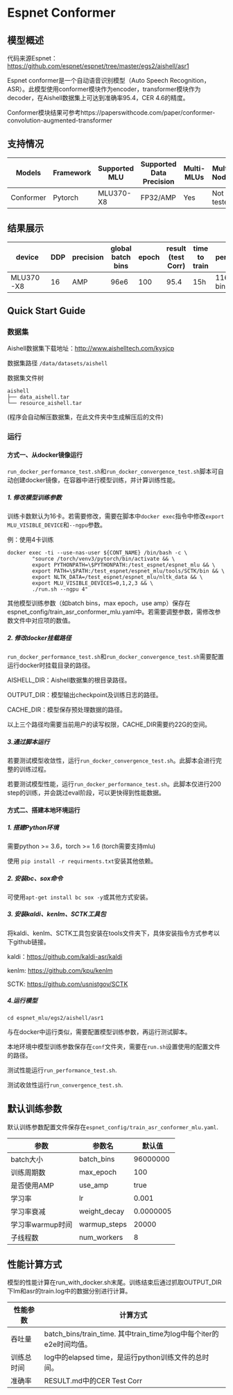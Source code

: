 # Espnet Conformer

## 模型概述

代码来源Espnet：https://github.com/espnet/espnet/tree/master/egs2/aishell/asr1

Espnet conformer是一个自动语音识别模型（Auto Speech Recognition，ASR）。此模型使用conformer模块作为encoder，transformer模块作为decoder，在Aishell数据集上可达到准确率95.4，CER 4.6的精度。

Conformer模块结果可参考https://paperswithcode.com/paper/conformer-convolution-augmented-transformer

## 支持情况

| Models | Framework | Supported MLU | Supported Data Precision | Multi-MLUs | Multi-Nodes | 
|----|----|----|----|----|----|
| Conformer | Pytorch | MLU370-X8 | FP32/AMP | Yes | Not tested |

## 结果展示

| device | DDP | precision | global batch bins | epoch | result (test Corr) | time to train | performance |
|----|----|----|----|----|----|----|----|
|MLU370-X8 | 16 | AMP | 96e6 | 100 | 95.4 | 15h | 116,930,572 bins/s | 

## Quick Start Guide

### 数据集

Aishell数据集下载地址：http://www.aishelltech.com/kysjcp

数据集路径 `/data/datasets/aishell`

数据集文件树

```
aishell
├── data_aishell.tar
└── resource_aishell.tar
```
(程序会自动解压数据集，在此文件夹中生成解压后的文件)

### 运行

#### 方式一、从docker镜像运行

`run_docker_performance_test.sh`和`run_docker_convergence_test.sh`脚本可自动创建docker镜像，在容器中进行模型训练，并计算训练性能。

##### 1. 修改模型训练参数

训练卡数默认为16卡。若需要修改，需要在脚本中`docker exec`指令中修改`export MLU_VISIBLE_DEVICE`和`--ngpu`参数。

例：使用4卡训练

```shell
docker exec -ti --use-nas-user ${CONT_NAME} /bin/bash -c \
        "source /torch/venv3/pytorch/bin/activate && \
        export PYTHONPATH=\$PYTHONPATH:/test_espnet/espnet_mlu && \
        export PATH=\$PATH:/test_espnet/espnet_mlu/tools/SCTK/bin && \
        export NLTK_DATA=/test_espnet/espnet_mlu/nltk_data && \
        export MLU_VISIBLE_DEVICES=0,1,2,3 && \
        ./run.sh --ngpu 4"
```

其他模型训练参数（如batch bins，max epoch，use amp）保存在espnet_config/train_asr_conformer_mlu.yaml中。若需要调整参数，需修改参数文件中对应项的数值。

##### 2. 修改docker挂载路径

`run_docker_performance_test.sh`和`run_docker_convergence_test.sh`需要配置运行docker时挂载目录的路径。

AISHELL_DIR：Aishell数据集的根目录路径。

OUTPUT_DIR：模型输出checkpoint及训练日志的路径。

CACHE_DIR：模型保存预处理数据的路径。

以上三个路径均需要当前用户的读写权限，CACHE_DIR需要约22G的空间。

##### 3.通过脚本运行

若要测试模型收敛性，运行`run_docker_convergence_test.sh`。此脚本会进行完整的训练过程。

若要测试模型性能，运行`run_docker_performance_test.sh`。此脚本仅进行200 step的训练，并会跳过eval阶段，可以更快得到性能数据。

#### 方式二、搭建本地环境运行

##### 1. 搭建Python环境

需要python >= 3.6，torch >= 1.6 (torch需要支持mlu)

使用 `pip install -r requirments.txt`安装其他依赖。

##### 2. 安装bc、sox命令

可使用`apt-get install bc sox -y`或其他方式安装。

##### 3. 安装kaldi、kenlm、SCTK工具包

将kaldi、kenlm、SCTK工具包安装在tools文件夹下，具体安装指令方式参考以下github链接。

kaldi：https://github.com/kaldi-asr/kaldi

kenlm: https://github.com/kpu/kenlm

SCTK: https://github.com/usnistgov/SCTK

##### 4.运行模型

`cd espnet_mlu/egs2/aishell/asr1`

与在docker中运行类似，需要配置模型训练参数，再运行测试脚本。

本地环境中模型训练参数保存在`conf`文件夹，需要在`run.sh`设置使用的配置文件的路径。

测试性能运行`run_performance_test.sh`.

测试收敛性运行`run_convergence_test.sh`.

## 默认训练参数

默认训练参数配置文件保存在`espnet_config/train_asr_conformer_mlu.yaml`.

| 参数        | 参数名     | 默认值   |
| ----------- | ---------- | -------- |
| batch大小   | batch_bins | 96000000 |
| 训练周期数  | max_epoch  | 100      |
| 是否使用AMP | use_amp    | true     |
|学习率|lr|0.001|
|学习率衰减|weight_decay|0.0000005|
|学习率warmup时间|warmup_steps|20000|
|子线程数|num_workers|8|
## 性能计算方式

模型的性能计算在run_with_docker.sh末尾。训练结束后通过抓取OUTPUT_DIR下lm和asr的train.log中的数据分别进行计算。

| 性能参数| 计算方式 |
|----|----|
| 吞吐量 | batch_bins/train_time. 其中train_time为log中每个iter的e2e时间均值。 |
| 训练总时间 | log中的elapsed time，是运行python训练文件的总时间。 |
| 准确率 | RESULT.md中的CER Test Corr |
